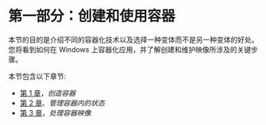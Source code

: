 # 第一部分：创建和使用容器

本节的目的是介绍不同的容器化技术以及选择一种变体而不是另一种变体的好处。您将看到如何在 Windows 上容器化应用，并了解创建和维护映像所涉及的关键步骤。

本节包含以下章节:

*   [第 1 章](01.html)，*创造容器*
*   [第 2 章](02.html)、*管理容器内的状态*
*   [第 3 章](02.html)，*处理容器映像*
